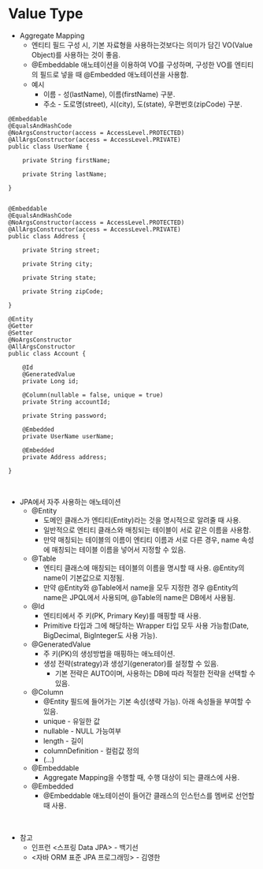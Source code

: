 # Value Type

* Aggregate Mapping
  * 엔티티 필드 구성 시, 기본 자료형을 사용하는것보다는 의미가 담긴 VO(Value Object)를 사용하는 것이 좋음.
  * @Embeddable 애노테이션을 이용하여 VO를 구성하며, 구성한 VO를 엔티티의 필드로 넣을 때 @Embedded 애노테이션을 사용함.
  * 예시
    * 이름 - 성(lastName), 이름(firstName) 구분.
    * 주소 - 도로명(street), 시(city), 도(state), 우편번호(zipCode) 구분.
```
@Embeddable
@EqualsAndHashCode
@NoArgsConstructor(access = AccessLevel.PROTECTED)
@AllArgsConstructor(access = AccessLevel.PRIVATE)
public class UserName {

    private String firstName;
    
    private String lastName;

}


@Embeddable
@EqualsAndHashCode
@NoArgsConstructor(access = AccessLevel.PROTECTED)
@AllArgsConstructor(access = AccessLevel.PRIVATE)
public class Address { 

    private String street;

    private String city;

    private String state;

    private String zipCode;

}

@Entity 
@Getter 
@Setter 
@NoArgsConstructor 
@AllArgsConstructor
public class Account {

    @Id 
    @GeneratedValue 
    private Long id;

    @Column(nullable = false, unique = true) 
    private String accountId;

    private String password;

    @Embedded
    private UserName userName;

    @Embedded
    private Address address;

}
```

<br>

* JPA에서 자주 사용하는 애노테이션
  * @Entity
    * 도메인 클래스가 엔티티(Entity)라는 것을 명시적으로 알려줄 때 사용.
    * 일반적으로 엔티티 클래스와 매칭되는 테이블이 서로 같은 이름을 사용함.
    * 만약 매칭되는 테이블의 이름이 엔티티 이름과 서로 다른 경우, name 속성에 매칭되는 테이블 이름을 넣어서 지정할 수 있음.
  * @Table
    * 엔티티 클래스에 매칭되는 테이블의 이름을 명시할 때 사용. @Entity의 name이 기본값으로 지정됨.
    * 만약 @Entity와 @Table에서 name을 모두 지정한 경우 @Entity의 name은 JPQL에서 사용되며, @Table의 name은 DB에서 사용됨.
  * @Id
    * 엔티티에서 주 키(PK, Primary Key)를 매핑할 때 사용.
    * Primitive 타입과 그에 해당하는 Wrapper 타입 모두 사용 가능함(Date, BigDecimal, BigInteger도 사용 가능).
  * @GeneratedValue
    * 주 키(PK)의 생성방법을 매핑하는 애노테이션.
    * 생성 전략(strategy)과 생성기(generator)를 설정할 수 있음.
      * 기본 전략은 AUTO이며, 사용하는 DB에 따라 적절한 전략을 선택할 수 있음.
  * @Column
	  * @Entity 필드에 들어가는 기본 속성(생략 가능). 아래 속성들을 부여할 수 있음.
      * unique - 유일한 값
      * nullable - NULL 가능여부
      * length - 길이
      * columnDefinition - 컬럼값 정의
      * (...)
  * @Embeddable
    * Aggregate Mapping을 수행할 때, 수행 대상이 되는 클래스에 사용.
  * @Embedded
    * @Embeddable 애노테이션이 들어간 클래스의 인스턴스를 멤버로 선언할 때 사용.

<br>

* 참고
  * 인프런 <스프링 Data JPA> - 백기선
  * <자바 ORM 표준 JPA 프로그래밍> - 김영한
